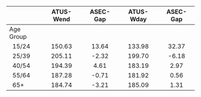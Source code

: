 
|                      |    ATUS-Wend |     ASEC-Gap |    ATUS-Wday |     ASEC-Gap |
| -------------------- | :----------: | :----------: | :----------: | :----------: |
| Age Group            |              |              |              |              |
| &nbsp;&nbsp;15/24    |       150.63 |        13.64 |       133.98 |        32.37 |
| &nbsp;&nbsp;25/39    |       205.11 |        -2.32 |       199.70 |        -6.18 |
| &nbsp;&nbsp;40/54    |       194.39 |         4.61 |       183.19 |         2.97 |
| &nbsp;&nbsp;55/64    |       187.28 |        -0.71 |       181.92 |         0.56 |
| &nbsp;&nbsp;65+      |       184.74 |        -3.21 |       185.09 |         1.31 |

